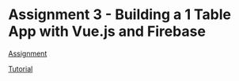 # Assignment 3 - Building a 1 Table App with Vue.js and Firebase

[Assignment](https://unomail-my.sharepoint.com/:w:/g/personal/spawaskar_unomaha_edu/EZaef0J-xdZMs3f_HSlwL_sBHBQm24frdhB3lAjy-xdbXA?e=HBBiGG)

[Tutorial](https://unomail-my.sharepoint.com/:w:/g/personal/spawaskar_unomaha_edu/EVWlWw1BGoVOg_-_0QYymWcBffTN8hbJgqgbVHHcR9xfDw?e=DR7Z7a)

